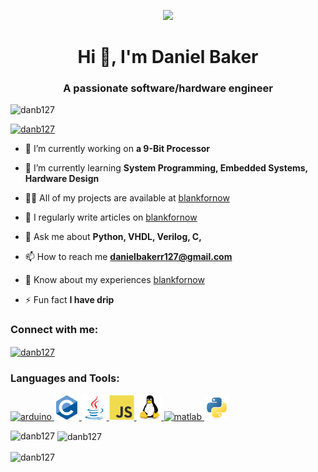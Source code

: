 <p align="center">
  <img src=https://68.media.tumblr.com/60cff53ea7f8edde39035b21bb0cb158/tumblr_ollppr4qps1so18vqo1_540.gif />
</p>


<h1 align="center">Hi 👋, I'm Daniel Baker</h1>
<h3 align="center">A passionate software/hardware engineer</h3>

<p align="left"> <img src="https://komarev.com/ghpvc/?username=danb127&label=Profile%20views&color=0e75b6&style=flat" alt="danb127" /> </p>

<p align="left"> <a href="https://github.com/ryo-ma/github-profile-trophy"><img src="https://github-profile-trophy.vercel.app/?username=danb127" alt="danb127" /></a> </p>

- 🔭 I’m currently working on **a 9-Bit Processor**

- 🌱 I’m currently learning **System Programming, Embedded Systems, Hardware Design**

- 👨‍💻 All of my projects are available at [blankfornow](blankfornow)

- 📝 I regularly write articles on [blankfornow](blankfornow)

- 💬 Ask me about **Python, VHDL, Verilog, C,**

- 📫 How to reach me **danielbakerr127@gmail.com**

- 📄 Know about my experiences [blankfornow](blankfornow)

- ⚡ Fun fact **I have drip**

<h3 align="left">Connect with me:</h3>
<p align="left">
<a href="https://linkedin.com/in/danb127" target="blank"><img align="center" src="https://raw.githubusercontent.com/rahuldkjain/github-profile-readme-generator/master/src/images/icons/Social/linked-in-alt.svg" alt="danb127" height="30" width="40" /></a>
</p>

<h3 align="left">Languages and Tools:</h3>
<p align="left"> <a href="https://www.arduino.cc/" target="_blank" rel="noreferrer"> <img src="https://cdn.worldvectorlogo.com/logos/arduino-1.svg" alt="arduino" width="40" height="40"/> </a> <a href="https://www.cprogramming.com/" target="_blank" rel="noreferrer"> <img src="https://raw.githubusercontent.com/devicons/devicon/master/icons/c/c-original.svg" alt="c" width="40" height="40"/> </a> <a href="https://www.java.com" target="_blank" rel="noreferrer"> <img src="https://raw.githubusercontent.com/devicons/devicon/master/icons/java/java-original.svg" alt="java" width="40" height="40"/> </a> <a href="https://developer.mozilla.org/en-US/docs/Web/JavaScript" target="_blank" rel="noreferrer"> <img src="https://raw.githubusercontent.com/devicons/devicon/master/icons/javascript/javascript-original.svg" alt="javascript" width="40" height="40"/> </a> <a href="https://www.linux.org/" target="_blank" rel="noreferrer"> <img src="https://raw.githubusercontent.com/devicons/devicon/master/icons/linux/linux-original.svg" alt="linux" width="40" height="40"/> </a> <a href="https://www.mathworks.com/" target="_blank" rel="noreferrer"> <img src="https://upload.wikimedia.org/wikipedia/commons/2/21/Matlab_Logo.png" alt="matlab" width="40" height="40"/> </a> <a href="https://www.python.org" target="_blank" rel="noreferrer"> <img src="https://raw.githubusercontent.com/devicons/devicon/master/icons/python/python-original.svg" alt="python" width="40" height="40"/> </a> </p>

<p><img align="left" src="https://github-readme-stats.vercel.app/api/top-langs?username=danb127&show_icons=true&locale=en&layout=compact" alt="danb127" /></p>

<p>&nbsp;<img align="center" src="https://github-readme-stats.vercel.app/api?username=danb127&show_icons=true&locale=en" alt="danb127" /></p>

<p><img align="center" src="https://github-readme-streak-stats.herokuapp.com/?user=danb127&" alt="danb127" /></p>
